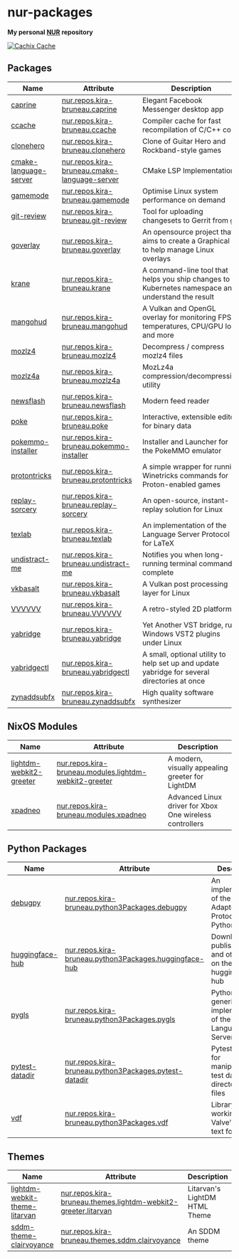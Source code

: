 # nur-packages

**My personal [NUR](https://github.com/nix-community/NUR) repository**

[![Cachix Cache](https://img.shields.io/badge/cachix-kira--bruneau-blue.svg)](https://kira-bruneau.cachix.org)

## Packages

| Name                                                                                 | Attribute                                                                                                     | Description                                                                                         |
| ------------------------------------------------------------------------------------ | ------------------------------------------------------------------------------------------------------------- | --------------------------------------------------------------------------------------------------- |
| [caprine](https://sindresorhus.com/caprine)                                          | [nur.repos.kira-bruneau.caprine](pkgs/applications/networking/instant-messengers/caprine/default.nix)         | Elegant Facebook Messenger desktop app                                                              |
| [ccache](https://ccache.dev)                                                         | [nur.repos.kira-bruneau.ccache](pkgs/tools/misc/ccache/default.nix)                                           | Compiler cache for fast recompilation of C/C++ code                                                 |
| [clonehero](https://clonehero.net)                                                   | [nur.repos.kira-bruneau.clonehero](pkgs/games/clonehero/default.nix)                                          | Clone of Guitar Hero and Rockband-style games                                                       |
| [cmake-language-server](https://github.com/regen100/cmake-language-server)           | [nur.repos.kira-bruneau.cmake-language-server](pkgs/development/tools/misc/cmake-language-server/default.nix) | CMake LSP Implementation                                                                            |
| [gamemode](https://github.com/FeralInteractive/GameMode)                             | [nur.repos.kira-bruneau.gamemode](pkgs/tools/games/gamemode/default.nix)                                      | Optimise Linux system performance on demand                                                         |
| [git-review](https://opendev.org/opendev/git-review)                                 | [nur.repos.kira-bruneau.git-review](pkgs/applications/version-management/git-review/default.nix)              | Tool for uploading changesets to Gerrit from git                                                    |
| [goverlay](https://github.com/benjamimgois/goverlay)                                 | [nur.repos.kira-bruneau.goverlay](pkgs/tools/graphics/goverlay/default.nix)                                   | An opensource project that aims to create a Graphical UI to help manage Linux overlays              |
| [krane](https://github.com/Shopify/krane)                                            | [nur.repos.kira-bruneau.krane](pkgs/applications/networking/cluster/krane/default.nix)                        | A command-line tool that helps you ship changes to a Kubernetes namespace and understand the result |
| [mangohud](https://github.com/flightlessmango/MangoHud)                              | [nur.repos.kira-bruneau.mangohud](pkgs/tools/graphics/mangohud/default.nix)                                   | A Vulkan and OpenGL overlay for monitoring FPS, temperatures, CPU/GPU load and more                 |
| [mozlz4](https://github.com/jusw85/mozlz4)                                           | [nur.repos.kira-bruneau.mozlz4](pkgs/tools/compression/mozlz4/default.nix)                                    | Decompress / compress mozlz4 files                                                                  |
| [mozlz4a](https://gist.githubusercontent.com/Tblue/62ff47bef7f894e92ed5)             | [nur.repos.kira-bruneau.mozlz4a](pkgs/tools/compression/mozlz4a/default.nix)                                  | MozLz4a compression/decompression utility                                                           |
| [newsflash](https://gitlab.com/news-flash/news_flash_gtk)                            | [nur.repos.kira-bruneau.newsflash](pkgs/applications/networking/newsreaders/newsflash/default.nix)            | Modern feed reader                                                                                  |
| [poke](http://www.jemarch.net/poke)                                                  | [nur.repos.kira-bruneau.poke](pkgs/applications/editors/poke/default.nix)                                     | Interactive, extensible editor for binary data                                                      |
| [pokemmo-installer](https://pokemmo.eu)                                              | [nur.repos.kira-bruneau.pokemmo-installer](pkgs/games/pokemmo-installer/default.nix)                          | Installer and Launcher for the PokeMMO emulator                                                     |
| [protontricks](https://github.com/Matoking/protontricks)                             | [nur.repos.kira-bruneau.protontricks](pkgs/tools/package-management/protontricks/default.nix)                 | A simple wrapper for running Winetricks commands for Proton-enabled games                           |
| [replay-sorcery](https://github.com/matanui159/ReplaySorcery)                        | [nur.repos.kira-bruneau.replay-sorcery](pkgs/tools/graphics/replay-sorcery/default.nix)                       | An open-source, instant-replay solution for Linux                                                   |
| [texlab](https://texlab.netlify.app)                                                 | [nur.repos.kira-bruneau.texlab](pkgs/development/tools/misc/texlab/default.nix)                               | An implementation of the Language Server Protocol for LaTeX                                         |
| [undistract-me](https://github.com/jml/undistract-me)                                | [nur.repos.kira-bruneau.undistract-me](pkgs/shells/bash/undistract-me/default.nix)                            | Notifies you when long-running terminal commands complete                                           |
| [vkbasalt](https://github.com/DadSchoorse/vkBasalt)                                  | [nur.repos.kira-bruneau.vkbasalt](pkgs/tools/graphics/vkbasalt/default.nix)                                   | A Vulkan post processing layer for Linux                                                            |
| [VVVVVV](https://thelettervsixtim.es)                                                | [nur.repos.kira-bruneau.VVVVVV](pkgs/games/VVVVVV/default.nix)                                                | A retro-styled 2D platformer                                                                        |
| [yabridge](https://github.com/robbert-vdh/yabridge)                                  | [nur.repos.kira-bruneau.yabridge](pkgs/tools/audio/yabridge/default.nix)                                      | Yet Another VST bridge, run Windows VST2 plugins under Linux                                        |
| [yabridgectl](https://github.com/robbert-vdh/yabridge/tree/master/tools/yabridgectl) | [nur.repos.kira-bruneau.yabridgectl](pkgs/tools/audio/yabridgectl/default.nix)                                | A small, optional utility to help set up and update yabridge for several directories at once        |
| [zynaddsubfx](https://zynaddsubfx.sourceforge.io)                                    | [nur.repos.kira-bruneau.zynaddsubfx](pkgs/applications/audio/zynaddsubfx/default.nix)                         | High quality software synthesizer                                                                   |

## NixOS Modules

| Name                                                               | Attribute                                                                                                                    | Description                                             |
| ------------------------------------------------------------------ | ---------------------------------------------------------------------------------------------------------------------------- | ------------------------------------------------------- |
| [lightdm-webkit2-greeter](https://github.com/Antergos/web-greeter) | [nur.repos.kira-bruneau.modules.lightdm-webkit2-greeter](modules/services/x11/display-managers/lightdm-greeters/webkit2.nix) | A modern, visually appealing greeter for LightDM        |
| [xpadneo](https://atar-axis.github.io/xpadneo)                     | [nur.repos.kira-bruneau.modules.xpadneo](modules/hardware/xpadneo.nix)                                                       | Advanced Linux driver for Xbox One wireless controllers |

## Python Packages

| Name                                                              | Attribute                                                                                                             | Description                                                           |
| ----------------------------------------------------------------- | --------------------------------------------------------------------------------------------------------------------- | --------------------------------------------------------------------- |
| [debugpy](https://github.com/microsoft/debugpy)                   | [nur.repos.kira-bruneau.python3Packages.debugpy](pkgs/development/python-modules/debugpy/default.nix)                 | An implementation of the Debug Adapter Protocol for Python            |
| [huggingface-hub](https://github.com/huggingface/huggingface_hub) | [nur.repos.kira-bruneau.python3Packages.huggingface-hub](pkgs/development/python-modules/huggingface-hub/default.nix) | Download and publish models and other files on the huggingface.co hub |
| [pygls](https://github.com/openlawlibrary/pygls)                  | [nur.repos.kira-bruneau.python3Packages.pygls](pkgs/development/python-modules/pygls/default.nix)                     | Pythonic generic implementation of the Language Server Protocol       |
| [pytest-datadir](https://github.com/gabrielcnr/pytest-datadir)    | [nur.repos.kira-bruneau.python3Packages.pytest-datadir](pkgs/development/python-modules/pytest-datadir/default.nix)   | Pytest plugin for manipulating test data directories and files        |
| [vdf](https://github.com/ValvePython/vdf)                         | [nur.repos.kira-bruneau.python3Packages.vdf](pkgs/development/python-modules/vdf/default.nix)                         | Library for working with Valve's VDF text format                      |

## Themes

| Name                                                                                       | Attribute                                                                                                                       | Description                   |
| ------------------------------------------------------------------------------------------ | ------------------------------------------------------------------------------------------------------------------------------- | ----------------------------- |
| [lightdm-webkit-theme-litarvan](https://github.com/Litarvan/lightdm-webkit-theme-litarvan) | [nur.repos.kira-bruneau.themes.lightdm-webkit2-greeter.litarvan](pkgs/data/themes/lightdm-webkit2-greeter/litarvan/default.nix) | Litarvan's LightDM HTML Theme |
| [sddm-theme-clairvoyance](https://github.com/eayus/sddm-theme-clairvoyance)                | [nur.repos.kira-bruneau.themes.sddm.clairvoyance](pkgs/data/themes/sddm/clairvoyance/default.nix)                               | An SDDM theme                 |
